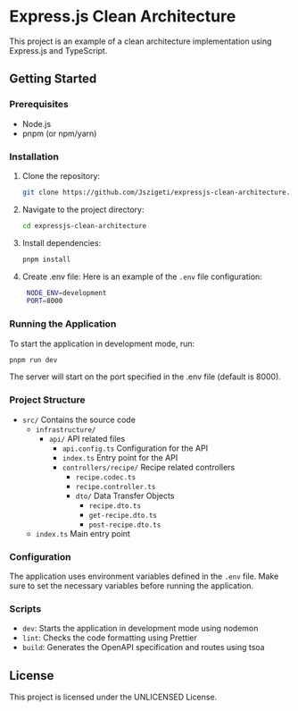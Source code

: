 # Express.js Clean Architecture

This project is an example of a clean architecture implementation using
Express.js and TypeScript.

## Getting Started

### Prerequisites

- Node.js
- pnpm (or npm/yarn)

### Installation

1. Clone the repository:

   ```sh
   git clone https://github.com/Jszigeti/expressjs-clean-architecture.git
   ```

2. Navigate to the project directory:

   ```sh
   cd expressjs-clean-architecture
   ```

3. Install dependencies:

   ```sh
   pnpm install
   ```

4. Create .env file:
   Here is an example of the `.env` file configuration:

   ```sh
    NODE_ENV=development
    PORT=8000
   ```

### Running the Application

To start the application in development mode, run:

```sh
pnpm run dev
```

The server will start on the port specified in the .env file (default is 8000).

### Project Structure

- `src/` Contains the source code
  - `infrastructure/`
    - `api/` API related files
      - `api.config.ts` Configuration for the API
      - `index.ts` Entry point for the API
      - `controllers/recipe/` Recipe related controllers
        - `recipe.codec.ts`
        - `recipe.controller.ts`
        - `dto/` Data Transfer Objects
          - `recipe.dto.ts`
          - `get-recipe.dto.ts`
          - `post-recipe.dto.ts`
  - `index.ts` Main entry point

### Configuration

The application uses environment variables defined in the `.env` file. Make sure
to set the necessary variables before running the application.

### Scripts

- `dev`: Starts the application in development mode using nodemon
- `lint`: Checks the code formatting using Prettier
- `build`: Generates the OpenAPI specification and routes using tsoa

## License

This project is licensed under the UNLICENSED License.
